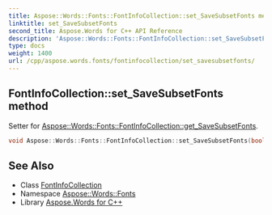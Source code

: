```yaml
---
title: Aspose::Words::Fonts::FontInfoCollection::set_SaveSubsetFonts method
linktitle: set_SaveSubsetFonts
second_title: Aspose.Words for C++ API Reference
description: 'Aspose::Words::Fonts::FontInfoCollection::set_SaveSubsetFonts method. Setter for Aspose::Words::Fonts::FontInfoCollection::get_SaveSubsetFonts in C++.'
type: docs
weight: 1400
url: /cpp/aspose.words.fonts/fontinfocollection/set_savesubsetfonts/
---
```

## FontInfoCollection::set_SaveSubsetFonts method


Setter for [Aspose::Words::Fonts::FontInfoCollection::get_SaveSubsetFonts](../get_savesubsetfonts/).

```cpp
void Aspose::Words::Fonts::FontInfoCollection::set_SaveSubsetFonts(bool value)
```

## See Also

* Class [FontInfoCollection](../)
* Namespace [Aspose::Words::Fonts](../../)
* Library [Aspose.Words for C++](../../../)
